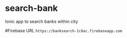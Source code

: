 # search-bank

Ionic app to search banks within city

#Firebase URL
`https://banksearch-1c8ac.firebaseapp.com`
